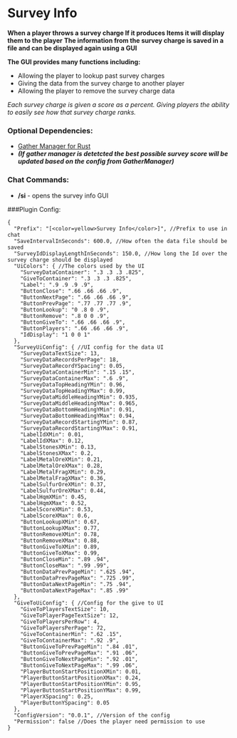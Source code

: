 # Survey Info
**When a player throws a survey charge If it produces Items it will display them to the player**
**The information from the survey charge is saved in a file and can be displayed again using a GUI**

**The GUI provides many functions including:**
+ Allowing the player to lookup past survey charges
+ Giving the data from the survey charge to another player
+ Allowing the player to remove the survey charge data

*Each survey charge is given a score as a percent. Giving players the ability to easily see how that survey charge ranks.*

### Optional Dependencies:
+ [Gather Manager for Rust](http://oxidemod.org/plugins/gather-manager.675/)
+ ***(If gather manager is detetcted the best possible survey score will be updated based on the config from GatherManager)***

### Chat Commands:
+ **/si** - opens the survey info GUI

###Plugin Config:
```
{
  "Prefix": "[<color=yellow>Survey Info</color>]", //Prefix to use in chat
  "SaveIntervalInSeconds": 600.0, //How often the data file should be saved
  "SurveyIdDisplayLengthInSeconds": 150.0, //How long the Id over the survey charge should be displayed
  "UiColors": { //The colors used by the UI
    "SurveyDataContainer": ".3 .3 .3 .825",
    "GiveToContainer": ".3 .3 .3 .825",
    "Label": ".9 .9 .9 .9",
    "ButtonClose": ".66 .66 .66 .9",
    "ButtonNextPage": ".66 .66 .66 .9",
    "ButtonPrevPage": ".77 .77 .77 .9",
    "ButtonLookup": "0 .8 0 .9",
    "ButtonRemove": ".8 0 0 .9",
    "ButtonGiveTo": ".66 .66 .66 .9",
    "ButtonPlayers": ".66 .66 .66 .9",
    "IdDisplay": "1 0 0 1"
  },
  "SurveyUiConfig": { //UI config for the data UI
    "SurveyDataTextSize": 13,
    "SurveyDataRecordsPerPage": 18,
    "SurveyDataRecordYSpacing": 0.05,
    "SurveyDataContainerMin": ".15 .15",
    "SurveyDataContainerMax": ".6 .9",
    "SurveyDataTopHeadingYMin": 0.96,
    "SurveyDataTopHeadingYMax": 0.99,
    "SurveyDataMiddleHeadingYMin": 0.935,
    "SurveyDataMiddleHeadingYMax": 0.965,
    "SurveyDataBottomHeadingYMin": 0.91,
    "SurveyDataBottomHeadingYMax": 0.94,
    "SurveyDataRecordStartingYMin": 0.87,
    "SurveyDataRecordStartingYMax": 0.91,
    "LabelIdXMin": 0.01,
    "LabelIdXMax": 0.12,
    "LabelStonesXMin": 0.13,
    "LabelStonesXMax": 0.2,
    "LabelMetalOreXMin": 0.21,
    "LabelMetalOreXMax": 0.28,
    "LabelMetalFragXMin": 0.29,
    "LabelMetalFragXMax": 0.36,
    "LabelSulfurOreXMin": 0.37,
    "LabelSulfurOreXMax": 0.44,
    "LabelHqmXMin": 0.45,
    "LabelHqmXMax": 0.52,
    "LabelScoreXMin": 0.53,
    "LabelScoreXMax": 0.6,
    "ButtonLookupXMin": 0.67,
    "ButtonLookupXMax": 0.77,
    "ButtonRemoveXMin": 0.78,
    "ButtonRemoveXMax": 0.88,
    "ButtonGiveToXMin": 0.89,
    "ButtonGiveToXMax": 0.99,
    "ButtonCloseMin": ".89 .94",
    "ButtonCloseMax": ".99 .99",
    "ButtonDataPrevPageMin": ".625 .94",
    "ButtonDataPrevPageMax": ".725 .99",
    "ButtonDataNextPageMin": ".75 .94",
    "ButtonDataNextPageMax": ".85 .99"
  },
  "GiveToUiConfig": { //Config for the give to UI
    "GiveToPlayersTextSize": 10,
    "GiveToPlayerPageTextSize": 12,
    "GiveToPlayersPerRow": 4,
    "GiveToPlayersPerPage": 72,
    "GiveToContainerMin": ".62 .15",
    "GiveToContainerMax": ".92 .9",
    "ButtonGiveToPrevPageMin": ".84 .01",
    "ButtonGiveToPrevPageMax": ".91 .06",
    "ButtonGiveToNextPageMin": ".92 .01",
    "ButtonGiveToNextPageMax": ".99 .06",
    "PlayerButtonStartPositionXMin": 0.01,
    "PlayerButtonStartPositionXMax": 0.24,
    "PlayerButtonStartPositionYMin": 0.95,
    "PlayerButtonStartPositionYMax": 0.99,
    "PlayerXSpacing": 0.25,
    "PlayerButtonYSpacing": 0.05
  },
  "ConfigVersion": "0.0.1", //Version of the config
  "Permission": false //Does the player need permission to use
}
```
